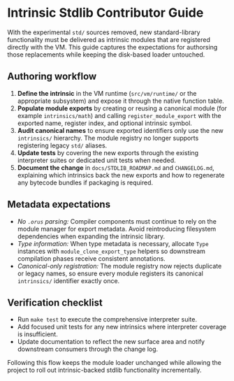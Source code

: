 # Intrinsic Stdlib Contributor Guide

With the experimental `std/` sources removed, new standard-library functionality must be delivered as intrinsic modules that are registered directly with the VM. This guide captures the expectations for authorsing those replacements while keeping the disk-based loader untouched.

## Authoring workflow

1. **Define the intrinsic** in the VM runtime (`src/vm/runtime/` or the appropriate subsystem) and expose it through the native function table.
2. **Populate module exports** by creating or reusing a canonical module (for example `intrinsics/math`) and calling `register_module_export` with the exported name, register index, and optional intrinsic symbol.
3. **Audit canonical names** to ensure exported identifiers only use the new `intrinsics/` hierarchy. The module registry no longer supports registering legacy `std/` aliases.
4. **Update tests** by covering the new exports through the existing interpreter suites or dedicated unit tests when needed.
5. **Document the change** in `docs/STDLIB_ROADMAP.md` and `CHANGELOG.md`, explaining which intrinsics back the new exports and how to regenerate any bytecode bundles if packaging is required.

## Metadata expectations

- *No `.orus` parsing:* Compiler components must continue to rely on the module manager for export metadata. Avoid reintroducing filesystem dependencies when expanding the intrinsic library.
- *Type information:* When type metadata is necessary, allocate `Type` instances with `module_clone_export_type` helpers so downstream compilation phases receive consistent annotations.
- *Canonical-only registration:* The module registry now rejects duplicate or legacy names, so ensure every module registers its canonical `intrinsics/` identifier exactly once.

## Verification checklist

- Run `make test` to execute the comprehensive interpreter suite.
- Add focused unit tests for any new intrinsics where interpreter coverage is insufficient.
- Update documentation to reflect the new surface area and notify downstream consumers through the change log.

Following this flow keeps the module loader unchanged while allowing the project to roll out intrinsic-backed stdlib functionality incrementally.
